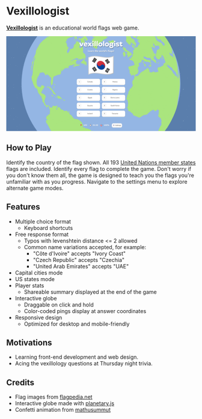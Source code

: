 # Vexillologist
[**Vexillologist**](https://billywojcicki.github.io/vexillologist/) is an educational world flags web game.

![screenshot](images/screenshot-game.png)

## How to Play

Identify the country of the flag shown. All 193 [United Nations member states](https://www.un.org/en/about-us/member-states/) flags are included. Identify every flag to complete the game. Don't worry if you don't know them all, the game is designed to teach you the flags you're unfamiliar with as you progress. Navigate to the settings menu to explore alternate game modes.

## Features

- Multiple choice format
  - Keyboard shortcuts
- Free response format
  - Typos with levenshtein distance <= 2 allowed
  - Common name variations accepted, for example:
    - "Côte d'Ivoire" accepts "Ivory Coast"
    - "Czech Republic" accepts "Czechia"
    - "United Arab Emirates" accepts "UAE"
- Capital cities mode
- US states mode
- Player stats
  - Shareable summary displayed at the end of the game
- Interactive globe
  - Draggable on click and hold
  - Color-coded pings display at answer coordinates
- Responsive design
  - Optimized for desktop and mobile-friendly

## Motivations

- Learning front-end development and web design.
- Acing the vexillology questions at Thursday night trivia.

## Credits

- Flag images from [flagpedia.net](https://flagpedia.net/about)
- Interactive globe made with [planetary.js](http://planetaryjs.com/)
- Confetti animation from [mathusummut](https://github.com/mathusummut/confetti.js)
